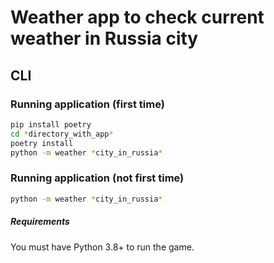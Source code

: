 # Weather app to check current weather in Russia city


## CLI
### Running application (first time)
```sh
pip install poetry
cd *directory_with_app*
poetry install
python -m weather *city_in_russia*
```
### Running application (not first time)
```sh
python -m weather *city_in_russia*
```

##### Requirements
You must have Python 3.8+ to run the game.
